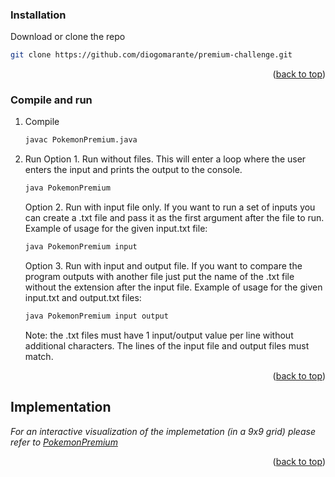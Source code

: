### Installation

Download or clone the repo
   ```sh
   git clone https://github.com/diogomarante/premium-challenge.git
   ```

<p align="right">(<a href="#top">back to top</a>)</p>

### Compile and run

1. Compile
   ```sh
   javac PokemonPremium.java
   ```
2. Run 
   Option 1. Run without files. This will enter a loop where the user enters the input and prints the output to the console. 
   ```sh
   java PokemonPremium
   ```
   Option 2. Run with input file only. If you want to run a set of inputs you can create a .txt file and pass it as the first argument after the file to run.
   Example of usage for the given input.txt file:
   ```sh
   java PokemonPremium input
   ```
   Option 3. Run with input and output file. If you want to compare the program outputs with another file just put the name of the .txt file without the extension after the input file.
   Example of usage for the given input.txt and output.txt files:
   ```sh
   java PokemonPremium input output
   ```
   
   Note: the .txt files must have 1 input/output value per line without additional characters. The lines of the input file and output files must match.

<p align="right">(<a href="#top">back to top</a>)</p>

## Implementation



_For an interactive visualization of the implemetation (in a 9x9 grid) please refer to [PokemonPremium](https://pokemon-premium.herokuapp.com)_

<p align="right">(<a href="#top">back to top</a>)</p>
